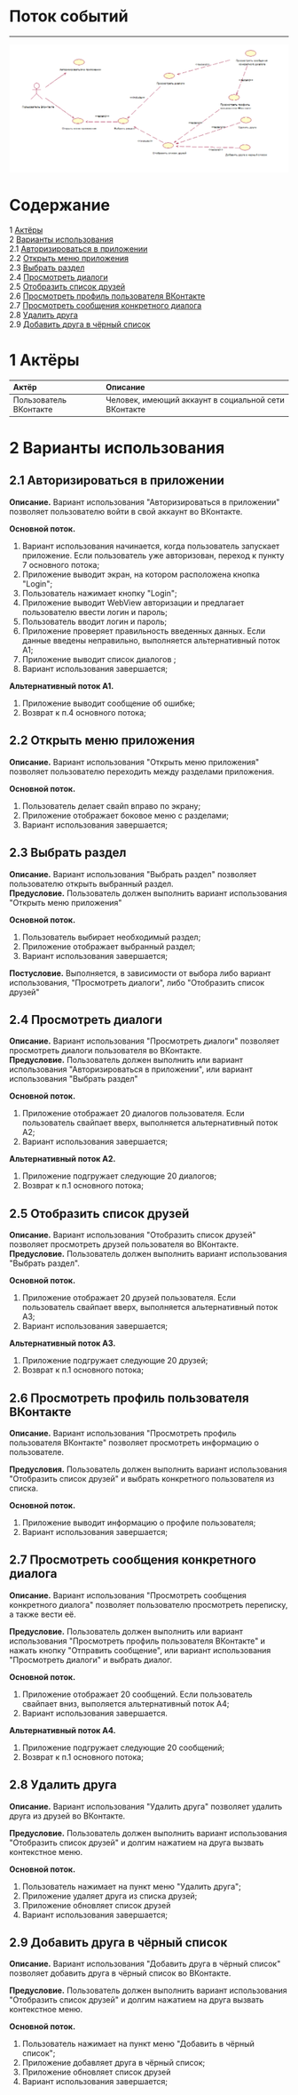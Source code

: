 # Поток событий
---

![UseCase](../UseCase.png)

# Содержание
1 [Актёры](#1) <br>
2 [Варианты использования](#2) <br>
2.1 [Авторизироваться в приложении](#2.1) <br>
2.2 [Открыть меню приложения](#2.2) <br>
2.3 [Выбрать раздел](#2.3) <br>
2.4 [Просмотреть диалоги](#2.4) <br>
2.5 [Отобразить список друзей](#2.5) <br>
2.6 [Просмотреть профиль пользователя ВКонтакте](#2.6) <br>
2.7 [Просмотреть сообщения конкретного диалога](#2.7) <br>
2.8 [Удалить друга](#2.8) <br>
2.9 [Добавить друга в чёрный список](#2.9) <br>
<a name="1"/>

# 1 Актёры

| Актёр | Описание |
|:--|:--|
| Пользователь ВКонтакте | Человек, имеющий аккаунт в социальной сети ВКонтакте |

<a name="2"/>

# 2 Варианты использования

<a name="2.1"/>

## 2.1 Авторизироваться в приложении

**Описание.** Вариант использования "Авторизироваться в приложении" позволяет пользователю войти в свой аккаунт во ВКонтакте.  

**Основной поток.**
1. Вариант использования начинается, когда пользователь запускает приложение. Если пользователь уже авторизован, переход к пункту 7 основного потока;
2. Приложение выводит экран, на котором расположена кнопка "Login";
3. Пользователь нажимает кнопку "Login";
4. Приложение выводит WebView авторизации и предлагает пользователю ввести логин и пароль;
5. Пользователь вводит логин и пароль;
6. Приложение проверяет правильность введенных данных. Если данные введены неправильно, выполняется альтернативный поток А1;
7. Приложение выводит список диалогов ;
8. Вариант использования завершается;

**Альтернативный поток А1.**
1. Приложение выводит сообщение об ошибке;
2. Возврат к п.4 основного потока;

<a name="2.2"/>

## 2.2 Открыть меню приложения

**Описание.** Вариант использования "Открыть меню приложения" позволяет пользователю переходить между разделами приложения.  

**Основной поток.**
1. Пользователь делает свайп вправо по экрану;
2. Приложение отображает боковое меню с разделами;
3. Вариант использования завершается;

<a name="2.3"/>

## 2.3 Выбрать раздел

**Описание.** Вариант использования "Выбрать раздел" позволяет пользователю открыть выбранный раздел.  
**Предусловие.** Пользователь должен выполнить вариант использования "Открыть меню приложения"

**Основной поток.**
1. Пользователь выбирает необходимый раздел;
2. Приложение отображает выбранный раздел;
3. Вариант использования завершается;

**Постусловие.** Выполняется, в зависимости от выбора либо вариант использования, "Просмотреть диалоги", либо "Отобразить список друзей"

<a name="2.4"/>

## 2.4 Просмотреть диалоги

**Описание.** Вариант использования "Просмотреть диалоги" позволяет просмотреть диалоги пользователя во ВКонтакте.  
**Предусловие.** Пользователь должен выполнить или вариант использования "Авторизироваться в приложении", или вариант использования "Выбрать раздел"

**Основной поток.**
1. Приложение отображает 20 диалогов пользователя. Если пользователь свайпает вверх, выполняется альтернативный поток А2;
3. Вариант использования завершается;

**Альтернативный поток А2.**
1. Приложение подгружает следующие 20 диалогов;
2. Возврат к п.1 основного потока;

<a name="2.5"/>

## 2.5 Отобразить список друзей

**Описание.** Вариант использования "Отобразить список друзей" позволяет просмотреть друзей пользователя во ВКонтакте.  
**Предусловие.** Пользователь должен выполнить вариант использования "Выбрать раздел".

**Основной поток.**
1. Приложение отображает 20 друзей пользователя. Если пользователь свайпает вверх, выполняется альтернативный поток А3;
3. Вариант использования завершается;

**Альтернативный поток А3.**
1. Приложение подгружает следующие 20 друзей;
2. Возврат к п.1 основного потока;


<a name="2.6"/>

## 2.6 Просмотреть профиль пользователя ВКонтакте

**Описание.** Вариант использования "Просмотреть профиль пользователя ВКонтакте" позволяет просмотреть информацию о пользователе.

**Предусловия.** Пользователь должен выполнить вариант использования "Отобразить список друзей" и выбрать конкретного пользователя из списка.

**Основной поток.**
1. Приложение выводит информацию о профиле пользователя;
2. Вариант использования завершается;

<a name="2.7"/>

## 2.7 Просмотреть сообщения конкретного диалога

**Описание.** Вариант использования "Просмотреть сообщения конкретного диалога" позволяет пользователю просмотреть переписку, а также вести её.

**Предусловие.** Пользователь должен выполнить или вариант использования "Просмотреть профиль пользователя ВКонтакте" и нажать кнопку "Отправить сообщение", или вариант использования "Просмотреть диалоги" и выбрать диалог.

**Основной поток.**
1. Приложение отображает 20 сообщений. Если пользователь свайпает вниз, выполяется альтернативный поток А4; 
2. Вариант использования завершается.

**Альтернативный поток А4.**
1. Приложение подгружает следующие 20 сообщений;
2. Возврат к п.1 основного потока;

<a name="2.8"/>

## 2.8 Удалить друга

**Описание.** Вариант использования "Удалить друга" позволяет удалить друга из друзей во ВКонтакте.

**Предусловие.** Пользователь должен выполнить вариант использования "Отобразить список друзей" и долгим нажатием на друга вызвать контекстное меню.

**Основной поток.**
1. Пользователь нажимает на пункт меню "Удалить друга";
2. Приложение удаляет друга из списка друзей;
3. Приложение обновляет список друзей
4. Вариант использования завершается;

<a name="2.9"/>

## 2.9 Добавить друга в чёрный список

**Описание.** Вариант использования "Добавить друга в чёрный список" позволяет добавить друга в чёрный список во ВКонтакте.

**Предусловие.** Пользователь должен выполнить вариант использования "Отобразить список друзей" и долгим нажатием на друга вызвать контекстное меню.

**Основной поток.**
1. Пользователь нажимает на пункт меню "Добавить в чёрный список";
2. Приложение добавляет друга в чёрный список;
3. Приложение обновляет список друзей
4. Вариант использования завершается;

